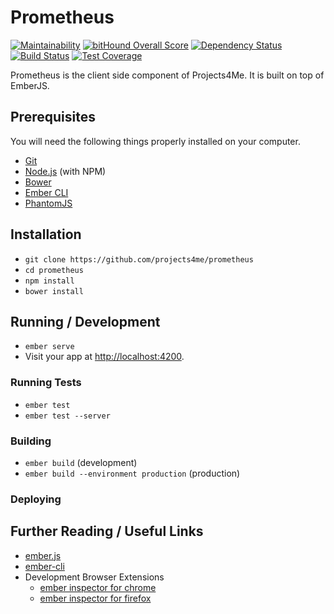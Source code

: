 # Prometheus

[![Maintainability](https://api.codeclimate.com/v1/badges/7af2dc872656791a4540/maintainability)](https://codeclimate.com/github/projects4me/prometheus/maintainability)
[![bitHound Overall Score](https://www.bithound.io/github/projects4me/prometheus/badges/score.svg)](https://www.bithound.io/github/projects4me/prometheus)
[![Dependency Status](https://beta.gemnasium.com/badges/github.com/projects4me/prometheus.svg)](https://beta.gemnasium.com/projects/github.com/projects4me/prometheus)
[![Build Status](https://travis-ci.org/projects4me/prometheus.svg?branch=master)](https://travis-ci.org/projects4me/prometheus)
[![Test Coverage](https://api.codeclimate.com/v1/badges/7af2dc872656791a4540/test_coverage)](https://codeclimate.com/github/projects4me/prometheus/test_coverage)


Prometheus is the client side component of Projects4Me. It is built on top of EmberJS.

## Prerequisites

You will need the following things properly installed on your computer.

* [Git](https://git-scm.com/)
* [Node.js](https://nodejs.org/) (with NPM)
* [Bower](https://bower.io/)
* [Ember CLI](https://ember-cli.com/)
* [PhantomJS](http://phantomjs.org/)

## Installation

* `git clone https://github.com/projects4me/prometheus`
* `cd prometheus`
* `npm install`
* `bower install`

## Running / Development

* `ember serve`
* Visit your app at [http://localhost:4200](http://localhost:4200).

### Running Tests

* `ember test`
* `ember test --server`

### Building

* `ember build` (development)
* `ember build --environment production` (production)

### Deploying



## Further Reading / Useful Links

* [ember.js](http://emberjs.com/)
* [ember-cli](https://ember-cli.com/)
* Development Browser Extensions
  * [ember inspector for chrome](https://chrome.google.com/webstore/detail/ember-inspector/bmdblncegkenkacieihfhpjfppoconhi)
  * [ember inspector for firefox](https://addons.mozilla.org/en-US/firefox/addon/ember-inspector/)
